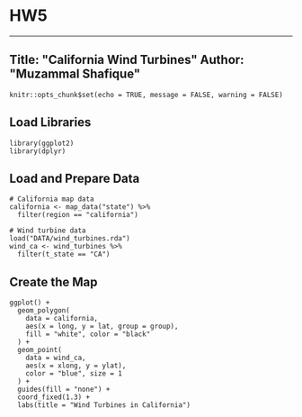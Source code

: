 # HW5
---
Title: "California Wind Turbines"
Author: "Muzammal Shafique"
---

```{r setup, include=FALSE}
knitr::opts_chunk$set(echo = TRUE, message = FALSE, warning = FALSE)
```

## Load Libraries
```{r}
library(ggplot2)
library(dplyr)
```

## Load and Prepare Data
```{r}
# California map data
california <- map_data("state") %>%
  filter(region == "california")

# Wind turbine data
load("DATA/wind_turbines.rda")
wind_ca <- wind_turbines %>%
  filter(t_state == "CA")
```

## Create the Map
```{r}
ggplot() +
  geom_polygon(
    data = california,
    aes(x = long, y = lat, group = group),
    fill = "white", color = "black"
  ) +
  geom_point(
    data = wind_ca,
    aes(x = xlong, y = ylat),
    color = "blue", size = 1
  ) +
  guides(fill = "none") +
  coord_fixed(1.3) +
  labs(title = "Wind Turbines in California")
```
